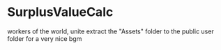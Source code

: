 # SurplusValueCalc
workers of the world, unite
extract the "Assets" folder to the public user folder for a very nice bgm
